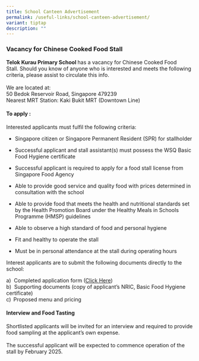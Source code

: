 ```yaml
---
title: School Canteen Advertisement
permalink: /useful-links/school-canteen-advertisement/
variant: tiptap
description: ""
---
```

<h3>Vacancy for Chinese Cooked Food Stall</h3>
<p><strong>Telok Kurau Primary School </strong>has a vacancy for Chinese
Cooked Food Stall.&nbsp;Should you know of anyone who is interested and
meets the following criteria, please assist to circulate this info.
<br>
<br>We are located at:
<br>50 Bedok Reservoir Road, Singapore 479239
<br>Nearest&nbsp;MRT Station: Kaki Bukit MRT (Downtown Line)</p>
<h4>To apply :</h4>
<p>Interested applicants must fulfil the following criteria:</p>
<ul data-tight="true" class="tight">
<li>
<p>Singapore citizen or Singapore Permanent Resident (SPR) for stallholder</p>
</li>
<li>
<p>Successful applicant and stall assistant(s) must possess the WSQ Basic
Food Hygiene certificate</p>
</li>
<li>
<p>Successful applicant is required to apply for a food stall license from
Singapore Food Agency</p>
</li>
<li>
<p>Able to provide good service and quality food with prices determined in
consultation with the school</p>
</li>
<li>
<p>Able to provide food that meets the health and nutritional standards set
by the Health Promotion Board under the Healthy Meals in Schools Programme
(HMSP) guidelines</p>
</li>
<li>
<p>Able to observe a high standard of food and personal hygiene</p>
</li>
<li>
<p>Fit and healthy to operate the stall</p>
</li>
<li>
<p>Must be in personal attendance at the stall during operating hours</p>
</li>
</ul>
<p>Interest applicants are to submit the following documents directly to
the school:&nbsp;</p>
<p>a)&nbsp;&nbsp;Completed application form (<a href="/files/PDF/APPLICATION_FOR_CANTEEN_STALL.pdf" rel="noopener noreferrer nofollow" target="_blank">Click Here</a>)
<br>b)&nbsp;&nbsp;Supporting documents (copy of applicant’s NRIC, Basic Food
Hygiene certificate)
<br>c)<strong>&nbsp;&nbsp;</strong>Proposed menu and pricing</p>
<h4>Interview and Food Tasting</h4>
<p>Shortlisted applicants will be invited for an interview and required to
provide food sampling at the applicant’s own expense.
<br>
<br>The successful applicant will be expected to commence operation of the
stall by February 2025.</p>